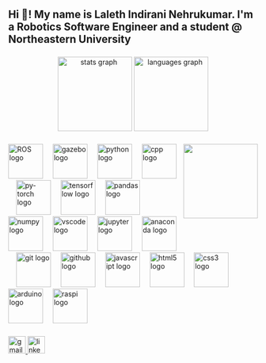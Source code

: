 <h2 align="left">Hi 👋! My name is Laleth Indirani Nehrukumar. I'm a Robotics Software Engineer and a student @ Northeastern University</h2>

###

<div align="center">
  <img src="https://github-readme-stats.vercel.app/api?username=laleth15&hide_title=false&hide_rank=false&show_icons=true&include_all_commits=true&count_private=true&disable_animations=false&theme=dracula&locale=en&hide_border=false" height="150" alt="stats graph"  />
  <img src="https://github-readme-stats.vercel.app/api/top-langs?username=laleth15&locale=en&hide_title=false&layout=compact&card_width=320&langs_count=5&theme=dracula&hide_border=false" height="150" alt="languages graph"  />
</div>

###

<img align="right" height="150" src="https://i.imgflip.com/65efzo.gif"  />

###

<div align="left">
  
  <img src="https://cdn.jsdelivr.net/gh/devicons/devicon@latest/icons/ros/ros-original.svg" height="70" alt="ROS logo"/>
  <img width="12" />
  <img src="https://cdn.jsdelivr.net/gh/devicons/devicon@latest/icons/gazebo/gazebo-original.svg" height="70" alt="gazebo logo"/>
  <img width="12" />
  <img src="https://cdn.jsdelivr.net/gh/devicons/devicon/icons/python/python-original.svg" height="70" alt="python logo"  />
  <img width="12" />
  <img src="https://cdn.jsdelivr.net/gh/devicons/devicon@latest/icons/cplusplus/cplusplus-original.svg" height="70" alt="cpp logo"/>
  <img width="12" />
  <img src="https://cdn.jsdelivr.net/gh/devicons/devicon@latest/icons/pytorch/pytorch-original.svg" height="70" alt="py-torch logo"/>
  <img width="12" />
  <img src="https://cdn.jsdelivr.net/gh/devicons/devicon@latest/icons/tensorflow/tensorflow-original.svg" height="70" alt="tensorflow logo"/>
  <img width="12" />
  <img src="https://cdn.jsdelivr.net/gh/devicons/devicon@latest/icons/pandas/pandas-original.svg" height="70" alt="pandas logo"/>
  <img width="12" />
  <img src="https://cdn.jsdelivr.net/gh/devicons/devicon@latest/icons/numpy/numpy-original.svg" height="70" alt="numpy logo"/>
  <img width="12" />
  <img src="https://cdn.jsdelivr.net/gh/devicons/devicon@latest/icons/vscode/vscode-original.svg" height="70" alt="vscode logo"/>
  <img width="12" />
  <img src="https://cdn.jsdelivr.net/gh/devicons/devicon@latest/icons/jupyter/jupyter-original.svg" height="70" alt="jupyter logo"/>
  <img width="12" />
  <img src="https://cdn.jsdelivr.net/gh/devicons/devicon@latest/icons/anaconda/anaconda-original.svg" height="70" alt="anaconda logo"/>
  <img width="12" />
  <img src="https://cdn.jsdelivr.net/gh/devicons/devicon@latest/icons/git/git-original.svg" height="70" alt="git logo"/>
  <img width="12" />
  <img src="https://cdn.jsdelivr.net/gh/devicons/devicon@latest/icons/github/github-original.svg" height="70" alt="github logo"/>
  <img width="12" />
  <img src="https://cdn.jsdelivr.net/gh/devicons/devicon/icons/javascript/javascript-original.svg" height="70" alt="javascript logo"  />
  <img width="12" />
  <img src="https://cdn.jsdelivr.net/gh/devicons/devicon/icons/html5/html5-original.svg" height="70" alt="html5 logo"  />
  <img width="12" />
  <img src="https://cdn.jsdelivr.net/gh/devicons/devicon/icons/css3/css3-original.svg" height="70" alt="css3 logo"  />
  <img width="12" />
  <img src="https://cdn.jsdelivr.net/gh/devicons/devicon@latest/icons/arduino/arduino-original.svg" height="70" alt="arduino logo"  />
  <img width="12" />
  <img src="https://cdn.jsdelivr.net/gh/devicons/devicon@latest/icons/raspberrypi/raspberrypi-original.svg" height="70" alt="raspi logo"  />
  <img width="12" />       
  
</div>

###

<div align="left">
  <a href="mailto:lalethkumar9448@gmail.com">
    <img src="https://img.shields.io/static/v1?message=Gmail&logo=gmail&label=&color=D14836&logoColor=white&labelColor=&style=for-the-badge" height="35" alt="gmail logo"  /> 
  </a>
  <a href="https://www.linkedin.com/in/laleth-indirani-nehrukumar-2b731216b/" target="_blank">
    <img src="https://img.shields.io/static/v1?message=LinkedIn&logo=linkedin&label=&color=0077B5&logoColor=white&labelColor=&style=for-the-badge" height="35" alt="linkedin logo"  />
  </a>
</div>

###

<!---
laleth15/laleth15 is a ✨ special ✨ repository because its `README.md` (this file) appears on your GitHub profile.
You can click the Preview link to take a look at your changes.
--->
